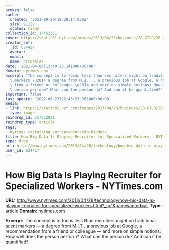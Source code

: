```yaml
---
broken: false
cache:
  created: '2021-09-20T19:28:14.039Z'
  size: 91122
  status: ready
collection_id: 17452361
cover: https://static01.nyt.com/images/2013/04/28/business/28-GILD/28-GILD-articleLarge.jpg?year=2013&h=369&w=600&sig=0xcb68cfc1fb2443069f768b67ddded312&tw=1
creator_ref:
  _id: 624427
  avatar: ''
  email: ''
  name: pitosalas
date: '2021-04-06T13:40:23.141000+00:00'
domain: nytimes.com
excerpt: "The concept is to focus less than recruiters might on traditional talent\
  \ markers \u2014 a degree from M.I.T., a previous job at Google, a recommendation\
  \ from a friend or colleague \u2014 and more on simple notions: How well does the\
  \ person perform? What can the person do? And can it be quantified?"
important: false
last_update: '2022-06-23T22:43:23.861000+00:00'
media:
- link: https://static01.nyt.com/images/2013/04/28/business/28-GILD/28-GILD-articleLarge.jpg?year=2013&h=369&w=600&sig=0xcb68cfc1fb2443069f768b67ddded312&tw=1
  type: image
raindrop_id: 257322921
raindrop_type: article
tags:
- nytimes recruiting entrepreneurship bigdata
title: How Big Data Is Playing Recruiter for Specialized Workers - NYTimes.com
type: drop
url: http://www.nytimes.com/2013/04/28/technology/how-big-data-is-playing-recruiter-for-specialized-workers.html?_r=1&pagewanted=all
user_id: 624427
---
```


# How Big Data Is Playing Recruiter for Specialized Workers - NYTimes.com

**URL:** http://www.nytimes.com/2013/04/28/technology/how-big-data-is-playing-recruiter-for-specialized-workers.html?_r=1&pagewanted=all
**Type:** article
**Domain:** nytimes.com

**Excerpt:** The concept is to focus less than recruiters might on traditional talent markers — a degree from M.I.T., a previous job at Google, a recommendation from a friend or colleague — and more on simple notions: How well does the person perform? What can the person do? And can it be quantified?
